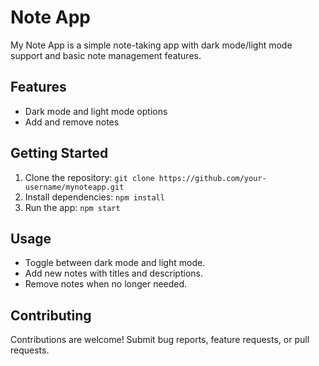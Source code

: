 # Note App

My Note App is a simple note-taking app with dark mode/light mode support and basic note management features.

## Features

- Dark mode and light mode options
- Add and remove notes

## Getting Started

1. Clone the repository: `git clone https://github.com/your-username/mynoteapp.git`
2. Install dependencies: `npm install`
3. Run the app: `npm start`

## Usage

- Toggle between dark mode and light mode.
- Add new notes with titles and descriptions.
- Remove notes when no longer needed.

## Contributing

Contributions are welcome! Submit bug reports, feature requests, or pull requests.
